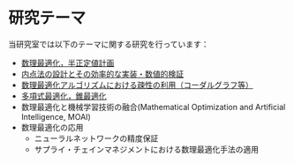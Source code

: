 # 研究テーマ

当研究室では以下のテーマに関する研究を行っています：

- [数理最適化，半正定値計画](https://kbys-lab.github.io/sdp/)
- [内点法の設計とその効率的な実装・数値的検証](https://kbys-lab.github.io/ipm/)
- [数理最適化アルゴリズムにおける疎性の利用（コーダルグラフ等）](https://kbys-lab.github.io/sparsity/)
- [多項式最適化，錐最適化](https://kbys-lab.github.io/cone/)
- 数理最適化と機械学習技術の融合(Mathematical Optimization and Artificial Intelligence, MOAI)
- 数理最適化の応用
  - ニューラルネットワークの精度保証
  - サプライ・チェインマネジメントにおける数理最適化手法の適用
